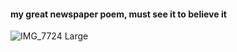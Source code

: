 <h4> my great newspaper poem, must see it to believe it</h4>

![IMG_7724 Large](https://github.com/tannacat/digital-writing/assets/162094556/0d51c501-0451-4f7a-851a-9c9e356e780c)

